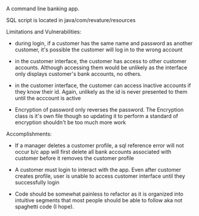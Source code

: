 A command line banking app. 

SQL script is located in java/com/revature/resources

Limitations and Vulnerabilities:

- during login, if a customer has the same name and password as another customer,
it's possible the customer will log in to the wrong account

- in the customer interface, the customer has access to other customer accounts. 
Although accessing them would be unlikely as the interface only displays 
customer's bank accounts, no others. 

- in the customer interface, the customer can access inactive accounts if they know 
their id. Again, unlikely as the id is never presented to them until the acccount is active

- Encryption of password only reverses the password. The Encryption class is it's own file
though so updating it to perform a standard of encryption shouldn't be too much more work


Accomplishments:

- If a manager deletes a customer profile, a sql reference error will not occur 
b/c app will first delete all bank accounts associated with customer before it removes the 
customer profile

- A customer must login to interact with the app. Even after customer creates profile, user
is unable to access customer interface until they successfully login

- Code should be somewhat painless to refactor as it is organized into intuitive segments 
that most people should be able to follow aka not spaghetti code (I hope).
